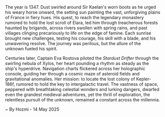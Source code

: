 
The year is 1347.  Dust swirled around Sir Kaelan's worn boots as he urged his weary horse onward, the setting sun painting the vast, unforgiving plains of France in fiery hues.  His quest, to reach the legendary monastery rumored to hold the lost scroll of Elara, led him through treacherous forests haunted by brigands, across rivers swollen with spring rains, and past villages clinging precariously to life on the edge of famine.  Each sunrise brought new challenges, testing his courage, his skill with a blade, and his unwavering resolve.  The journey was perilous, but the allure of the unknown fueled his spirit.

Centuries later, Captain Eva Rostova piloted the *Stardust Drifter* through the swirling nebula of Xylos, her heart pounding a rhythm as steady as the ship's hyperdrive.  Navigation charts flickered across her holographic console, guiding her through a cosmic maze of asteroid fields and gravitational anomalies.  Her mission: to locate the lost colony of Kepler-186f, rumored to hold the key to intergalactic travel.  The vastness of space, peppered with breathtaking celestial wonders and lurking dangers, dwarfed even the grandest medieval adventures, yet the thrill of exploration, the relentless pursuit of the unknown, remained a constant across the millennia.

~ By Hozmi - 14 May 2025
